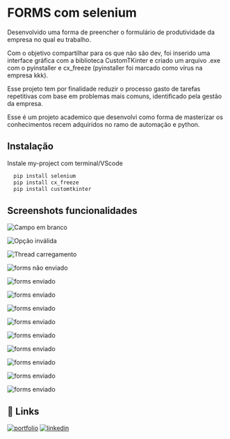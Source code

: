 
# FORMS com selenium

Desenvolvido uma forma de preencher o formulário de produtividade da empresa no qual eu trabalho.

Com o objetivo compartilhar para os que não são dev, foi inserido uma interface gráfica com a biblioteca CustomTKinter e criado um arquivo .exe com o pyinstaller e cx_freeze (pyinstaller foi marcado como vírus na empresa kkk).

Esse projeto tem por finalidade reduzir o processo gasto de tarefas repetitivas com base em problemas mais comuns, identificado pela gestão da empresa.

Esse é um projeto academico que desenvolvi como forma de masterizar os conhecimentos recem adquiridos no ramo de automação e python.




## Instalação

Instale my-project com terminal/VScode

```bash
  pip install selenium
  pip install cx_freeze
  pip install customtkinter
```
    
## Screenshots funcionalidades

![Campo em branco](https://github.com/irlan24/automacoes_WEB/blob/master/aut_display/funcionamento_img/campo_em_branco.png)

![Opção inválida](https://github.com/irlan24/automacoes_WEB/blob/master/aut_display/funcionamento_img/opcao_invalida.png)

![Thread carregamento](https://github.com/irlan24/automacoes_WEB/blob/master/aut_display/funcionamento_img/thread_carregamento.png)

![forms não enviado](https://github.com/irlan24/automacoes_WEB/blob/master/aut_display/funcionamento_img/forms_nao_enviado.png)

![forms enviado](https://github.com/irlan24/automacoes_WEB/blob/master/aut_display/funcionamento_img/forms_enviado.png)

![forms enviado](https://github.com/irlan24/automacoes_WEB/blob/master/aut_display/funcionamento_img/att_segunda_coluna_0.png)

![forms enviado](https://github.com/irlan24/automacoes_WEB/blob/master/aut_display/funcionamento_img/att_terceira_coluna_0.png)

![forms enviado](https://github.com/irlan24/automacoes_WEB/blob/master/aut_display/funcionamento_img/att_terceira_coluna_1.png)

![forms enviado](https://github.com/irlan24/automacoes_WEB/blob/master/aut_display/funcionamento_img/att_terceira_coluna_2.png)

![forms enviado](https://github.com/irlan24/automacoes_WEB/blob/master/aut_display/funcionamento_img/att_segunda_coluna_1.png)

![forms enviado](https://github.com/irlan24/automacoes_WEB/blob/master/aut_display/funcionamento_img/att_segunda_coluna_2.png)

![forms enviado](https://github.com/irlan24/automacoes_WEB/blob/master/aut_display/funcionamento_img/att_segunda_coluna_3.png)

![forms enviado](https://github.com/irlan24/automacoes_WEB/blob/master/aut_display/funcionamento_img/att_segunda_coluna_4.png)


## 🔗 Links
[![portfolio](https://img.shields.io/badge/my_portfolio-000?style=for-the-badge&logo=ko-fi&logoColor=white)](https://github.com/irlan24?tab=repositories)
[![linkedin](https://img.shields.io/badge/linkedin-0A66C2?style=for-the-badge&logo=linkedin&logoColor=white)](https://www.linkedin.com/in/irlan24/)


